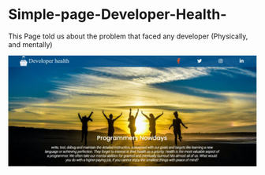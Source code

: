 # Simple-page-Developer-Health-
<p>This Page told us about the problem that faced any developer (Physically, and mentally)</p>
<img src="images/header.jpg" />
